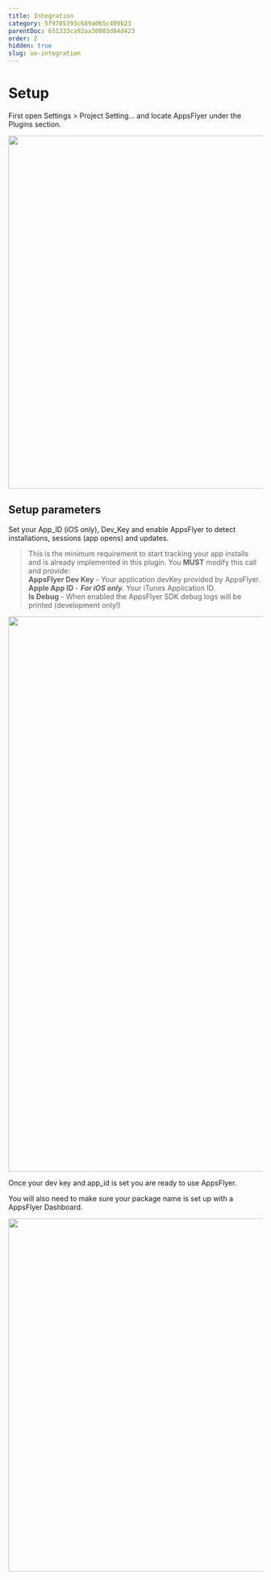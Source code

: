 ```yaml
---
title: Integration
category: 5f9705393c689a065c409b23
parentDoc: 651333ca92aa30003d84d423
order: 2
hidden: true
slug: ue-integration
---
```


# Setup

First open Settings > Project Setting... and locate AppsFlyer under the Plugins section.

<img src="https://files.readme.io/bacb543-ProjectSettings1.png"  width="700"/>

## Setup parameters  

Set your App_ID (iOS only), Dev_Key and enable AppsFlyer to detect installations, sessions (app opens) and updates.  
> This is the minimum requirement to start tracking your app installs and is already implemented in this plugin. You **MUST** modify this call and provide:  
**AppsFlyer Dev Key** - Your application devKey provided by AppsFlyer.<br>
**Apple App ID**  - ***For iOS only.*** Your iTunes Application ID.<br>
**Is Debug** - When enabled the AppsFlyer SDK debug logs will be printed (development only!)

<img src="https://files.readme.io/70a3db6-ProjectSettings2.png"  width="1100"/>

Once your dev key and app_id is set you are ready to use AppsFlyer.

You will also need to make sure your package name is set up with a AppsFlyer Dashboard.

<img src="https://files.readme.io/bacb543-ProjectSettings1.png"  width="700"/>
